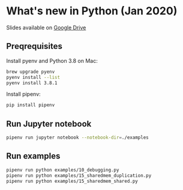 # What's new in Python (Jan 2020)

Slides available on [Google Drive](https://docs.google.com/presentation/d/13O3DJCPsaf8xEANKX3t7Jn39OJPpit4V5OF-U2CPh_4/edit?usp=sharing)

## Preqrequisites

Install pyenv and Python 3.8 on Mac:

```bash
brew upgrade pyenv
pyenv install --list
pyenv install 3.8.1
```

Install pipenv:

```bash
pip install pipenv
```

## Run Jupyter notebook

```bash
pipenv run jupyter notebook --notebook-dir=./examples
```

## Run examples

```bash
pipenv run python examples/10_debugging.py
pipenv run python examples/15_sharedmem_duplication.py
pipenv run python examples/15_sharedmem_shared.py
```
